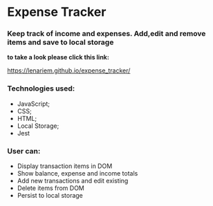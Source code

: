 # Expense Tracker

### Keep track of income and expenses. Add,edit and remove items and save to local storage

**to take a look please click this link:** 

https://lenariem.github.io/expense_tracker/

### Technologies used: 
* JavaScript;
* CSS;
* HTML;
* Local Storage;
* Jest


### User can:
* Display transaction items in DOM
* Show balance, expense and income totals
* Add new transactions and edit existing
* Delete items from DOM
* Persist to local storage
